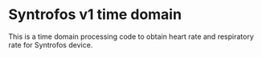 # Syntrofos v1 time domain

This is a time domain processing code to obtain heart rate and respiratory rate for Syntrofos device.

